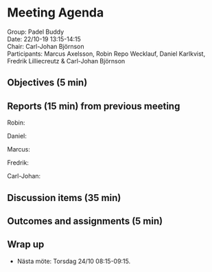 # Meeting Agenda
Group: Padel Buddy  
Date: 22/10-19 13:15-14:15  
Chair: Carl-Johan Björnson  
Participants: Marcus Axelsson, Robin Repo Wecklauf, Daniel Karlkvist, Fredrik Lilliecreutz & Carl-Johan Björnson

## Objectives (5 min)


## Reports (15 min) from previous meeting

Robin:

Daniel:

Marcus:

Fredrik:

Carl-Johan: 
 
## Discussion items (35 min)

## Outcomes and assignments (5 min)


## Wrap up
- Nästa möte: Torsdag 24/10 08:15-09:15.
